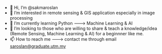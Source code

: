 - 👋 Hi, I’m @sakmaroslan
- 👀 I’m interested in remote sensing & GIS application especially in image processing
- 🌱 I’m currently learning Python ---> Machine Learning & AI 
- 💞️ I’m looking to those who are willing to share & teach a knowledge/idea (Remote Sensing, Machine Learning & AI) for a beginnner like me.
- 📫 How to reach me ---> contact me through email saroslan@graduate.utm.my
<!---
sakmaroslan/sakmaroslan is a ✨ special ✨ repository because its `README.md` (this file) appears on your GitHub profile.
You can click the Preview link to take a look at your changes.
--->
